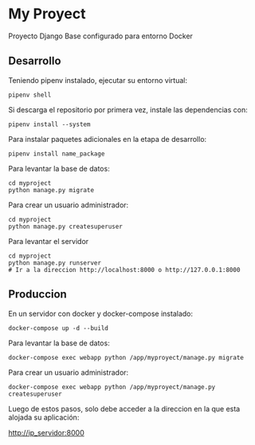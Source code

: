 # My Proyect
Proyecto Django Base configurado para entorno Docker

## Desarrollo
Teniendo pipenv instalado, ejecutar su entorno virtual:

```
pipenv shell
```

Si descarga el repositorio por primera vez, instale las dependencias con:

```
pipenv install --system
```

Para instalar paquetes adicionales en la etapa de desarrollo:

```
pipenv install name_package
```

Para levantar la base de datos:

```
cd myproject
python manage.py migrate
```

Para crear un usuario administrador:

```
cd myproject
python manage.py createsuperuser
```

Para levantar el servidor

```
cd myproject
python manage.py runserver
# Ir a la direccion http://localhost:8000 o http://127.0.0.1:8000
```

## Produccion
En un servidor con docker y docker-compose instalado:

```
docker-compose up -d --build
```

Para levantar la base de datos:

```
docker-compose exec webapp python /app/myproyect/manage.py migrate 
```

Para crear un usuario administrador:

```
docker-compose exec webapp python /app/myproyect/manage.py createsuperuser
```

Luego de estos pasos, solo debe acceder a la direccion en la que esta alojada su aplicación:

[http://ip_servidor:8000](http://ip_servidor:8000)
